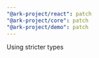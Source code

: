 ```yaml
---
"@ark-project/react": patch
"@ark-project/core": patch
"@ark-project/demo": patch
---
```


Using stricter types
